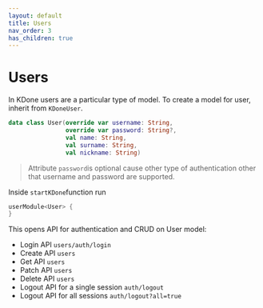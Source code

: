```yaml
---
layout: default
title: Users
nav_order: 3
has_children: true
---
```


# Users

In KDone users are a particular type of model. To create a model for user, inherit from `KDoneUser`.

```kotlin
data class User(override var username: String,
                override var password: String?,
                val name: String,
                val surname: String,
                val nickname: String)
```

> Attribute `password`is optional cause other type of authentication other that username and password are supported.

Inside `startKDone`function run
```kotlin
userModule<User> {
}
```

This opens API for authentication and CRUD on User model:

- Login API `users/auth/login`
- Create API `users`
- Get API `users`
- Patch API `users`
- Delete API `users`
- Logout API for a single session `auth/logout`
- Logout API for all sessions `auth/logout?all=true`
